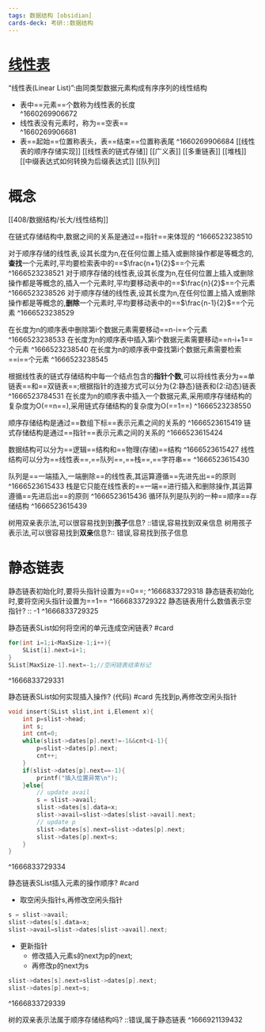 ```yaml
---
tags: 数据结构 [obsidian]
cards-deck: 考研::数据结构
---
```


# [线性表](zotero://select/library/items/ZWQIQPG3)
“线性表(Linear List)”:由同类型数据元素构成有序序列的线性结构
- 表中==元素==个数称为线性表的长度  
^1660269906672
- 线性表没有元素时，称为==空表==  
^1660269906681
- 表==起始==位置称表头，表==结束==位置称表尾
^1660269906684
[[线性表的顺序存储实现]]
[[线性表的链式存储]]
[[广义表]]
[[多重链表]]
[[堆栈]]
[[中缀表达式如何转换为后缀表达式]]
[[队列]]


# 概念
[[408/数据结构/长大/线性结构]]

在链式存储结构中,数据之间的关系是通过==指针==来体现的
^1666523238510

对于顺序存储的线性表,设其长度为n,在任何位置上插入或删除操作都是等概念的,**查找**一个元素时,平均要检索表中的==$\frac{n+1}{2}$==个元素
^1666523238521
对于顺序存储的线性表,设其长度为n,在任何位置上插入或删除操作都是等概念的,插入一个元素时,平均要移动表中的==$\frac{n}{2}$==个元素
^1666523238526
对于顺序存储的线性表,设其长度为n,在任何位置上插入或删除操作都是等概念的,**删除**一个元素时,平均要移动表中的==$\frac{n-1}{2}$==个元素
^1666523238529

在长度为n的顺序表中删除第i个数据元素需要移动==n-i==个元素
^1666523238533
在长度为n的顺序表中插入第i个数据元素需要移动==n-i+1==个元素
^1666523238540
在长度为n的顺序表中查找第i个数据元素需要检索==i==个元素
^1666523238545

根据线性表的链式存储结构中每一个结点包含的**指针个数**,可以将线性表分为==单链表==和==双链表==;根据指针的连接方式可以分为{2:静态}链表和{2:动态}链表
^1666523784531
在长度为n的顺序表中插入一个数据元素,采用顺序存储结构的复杂度为O(==n==),采用链式存储结构的复杂度为O(==1==)
^1666523238550

顺序存储结构是通过==数组下标==表示元素之间的关系的
^1666523615419
链式存储结构是通过==指针==表示元素之间的关系的
^1666523615424

数据结构可以分为==逻辑==结构和==物理(存储)==结构
^1666523615427
线性结构可以分为==线性表==,==队列==,==栈==,==字符串==
^1666523615430

队列是==一端插入,一端删除==的线性表,其运算遵循==先进先出==的原则
^1666523615433
栈是它只能在线性表的==一端==进行插入和删除操作,其运算遵循==先进后出==的原则
^1666523615436
循环队列是队列的一种==顺序==存储结构
^1666523615439

树用双亲表示法,可以很容易找到到**孩子**信息? ::错误,容易找到双亲信息
树用孩子表示法,可以很容易找到**双亲**信息?:: 错误,容易找到孩子信息


# 静态链表
静态链表初始化时,要将头指针设置为==0==;
^1666833729318
静态链表初始化时,要将空闲头指针设置为==1==
^1666833729322
静态链表用什么数值表示空指针? :: -1 ^1666833729325

静态链表SList如何将空闲的单元连成空闲链表? #card 
```c
for(int i=1;i<MaxSize-1;i++){
	SList[i].next=i+1;
}
SList[MaxSize-1].next=-1;//空闲链表结束标记
```
^1666833729331

静态链表SList如何实现插入操作? (代码) #card 
先找到p,再修改空闲头指针
```c
void insert(SList slist,int i,Element x){
    int p=slist->head;
    int s;
    int cnt=0;
    while(slist->dates[p].next!=-1&&cnt<i-1){
        p=slist->dates[p].next;
        cnt++;
    }
    if(slist->dates[p].next==-1){
        printf("插入位置异常\n");
    }else{
        // update avail
        s = slist->avail;
        slist->dates[s].data=x;
        slist->avail=slist->dates[slist->avail].next;
        // update p
        slist->dates[s].next=slist->dates[p].next;
        slist->dates[p].next=s;
    }
}
```
^1666833729334

静态链表SList插入元素的操作顺序? #card 
- 取空闲头指针s,再修改空闲头指针
```c
s = slist->avail;
slist->dates[s].data=x;
slist->avail=slist->dates[slist->avail].next;
```
- 更新指针
	- 修改插入元素s的next为p的next;
	- 再修改p的next为s
```c
slist->dates[s].next=slist->dates[p].next;
slist->dates[p].next=s;
```
^1666833729339

树的双亲表示法属于顺序存储结构吗? ::错误,属于静态链表 ^1666921139432
